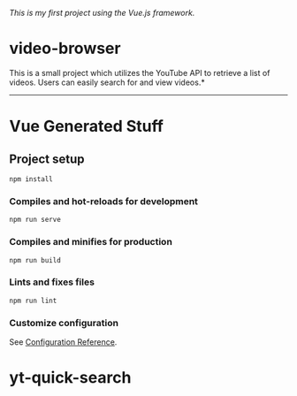 *This is my first project using the Vue.js framework.*

# video-browser

This is a small project which utilizes the YouTube API to retrieve a list of videos. Users can easily search for and view videos.*

---
# Vue Generated Stuff

## Project setup
```
npm install
```

### Compiles and hot-reloads for development
```
npm run serve
```

### Compiles and minifies for production
```
npm run build
```

### Lints and fixes files
```
npm run lint
```

### Customize configuration
See [Configuration Reference](https://cli.vuejs.org/config/).
# yt-quick-search

